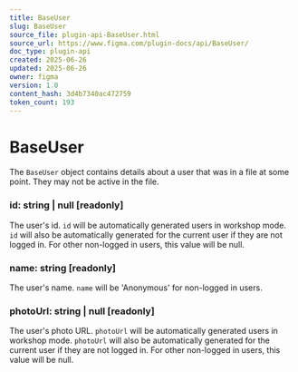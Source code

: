 ```yaml
---
title: BaseUser
slug: BaseUser
source_file: plugin-api-BaseUser.html
source_url: https://www.figma.com/plugin-docs/api/BaseUser/
doc_type: plugin-api
created: 2025-06-26
updated: 2025-06-26
owner: figma
version: 1.0
content_hash: 3d4b7340ac472759
token_count: 193
---
```

# BaseUser

The `BaseUser` object contains details about a user that was in a file at some point. They may not be active in the file.

### id: string | null [readonly]

The user's id. `id` will be automatically generated users in workshop mode.
`id` will also be automatically generated for the current user if they are not logged in.
For other non-logged in users, this value will be null.

### name: string [readonly]

The user's name. `name` will be 'Anonymous' for non-logged in users.

### photoUrl: string | null [readonly]

The user's photo URL. `photoUrl` will be automatically generated users in workshop mode.
`photoUrl` will also be automatically generated for the current user if they are not logged in.
For other non-logged in users, this value will be null.